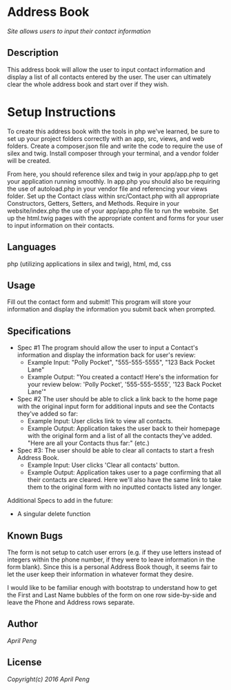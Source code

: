 # Address Book
_Site allows users to input their contact information_

## Description
This address book will allow the user to input contact information and display a list of all contacts entered by the user. The user can ultimately clear the whole address book and start over if they wish.

# Setup Instructions
To create this address book with the tools in php we've learned, be sure to set up your project folders correctly with an app, src, views, and web folders. Create a composer.json file and write the code to require the use of silex and twig. Install composer through your terminal, and a vendor folder will be created.

From here, you should reference silex and twig in your app/app.php to get your application running smoothly. In app.php you should also be requiring the use of autoload.php in your vendor file and referencing your views folder. Set up the Contact class within src/Contact.php with all appropriate Constructors, Getters, Setters, and Methods. Require in your website/index.php the use of your app/app.php file to run the website. Set up the html.twig pages with the appropriate content and forms for your user to input information on their contacts.

## Languages
php (utilizing applications in silex and twig), html, md, css

## Usage
Fill out the contact form and submit! This program will store your information and display the information you submit back when prompted.

## Specifications
* Spec #1 The program should allow the user to input a Contact's information and display the information back for user's review:
    * Example Input: "Polly Pocket", "555-555-5555", "123 Back Pocket Lane"
    * Example Output: "You created a contact! Here's the information for your review below: 'Polly Pocket', '555-555-5555', '123 Back Pocket Lane'"
* Spec #2 The user should be able to click a link back to the home page with the original input form for additional inputs and see the Contacts they've added so far:
    * Example Input: User clicks link to view all contacts.
    * Example Output: Application takes the user back to their homepage with the original form and a list of all the contacts they've added. "Here are all your Contacts thus far:" (etc.)
* Spec #3: The user should be able to clear all contacts to start a fresh Address Book.
    * Example Input: User clicks 'Clear all contacts' button.
    * Example Output: Application takes user to a page confirming that all their contacts are cleared. Here we'll also have the same link to take them to the original form with no inputted contacts listed any longer.

Additional Specs to add in the future:
* A singular delete function

## Known Bugs
The form is not setup to catch user errors (e.g. if they use letters instead of integers within the phone number, if they were to leave information in the form blank). Since this is a personal Address Book though, it seems fair to let the user keep their information in whatever format they desire.

I would like to be familiar enough with bootstrap to understand how to get the First and Last Name bubbles of the form on one row side-by-side and leave the Phone and Address rows separate.

## Author
_April Peng_

## License
_Copyright(c) 2016 April Peng_
